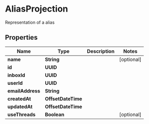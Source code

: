

# AliasProjection

Representation of a alias

## Properties

| Name | Type | Description | Notes |
|------------ | ------------- | ------------- | -------------|
|**name** | **String** |  |  [optional] |
|**id** | **UUID** |  |  |
|**inboxId** | **UUID** |  |  |
|**userId** | **UUID** |  |  |
|**emailAddress** | **String** |  |  |
|**createdAt** | **OffsetDateTime** |  |  |
|**updatedAt** | **OffsetDateTime** |  |  |
|**useThreads** | **Boolean** |  |  [optional] |



